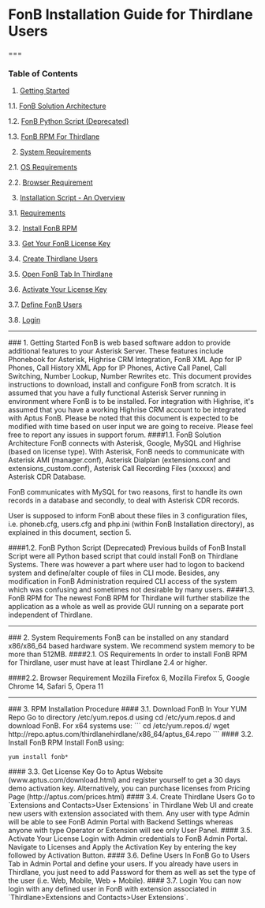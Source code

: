 FonB Installation Guide for Thirdlane Users
==================
===
### Table of Contents
1. [Getting Started](#gettingstarted)

  1.1. [FonB Solution Architecture](#solution-architecture)
  
  1.2. [FonB Python Script (Deprecated)](#install-script)
  
  1.3. [FonB RPM For Thirdlane](#thirdlane-rpm)

2. [System Requirements](#systemrequirements)

  2.1. [OS Requirements](#osrequirements)

  2.2. [Browser Requirement](#browserrequirement)
   
3. [Installation Script - An Overview](#rpm-installation)

  3.1. [Requirements](#download)
  
  3.2. [Install FonB RPM](#install-rpm)
  
  3.3. [Get Your FonB License Key](#get-license)
  
  3.4. [Create Thirdlane Users](#create-thirdlane-users)
  
  3.5. [Open FonB Tab In Thirdlane](#open-fonb-tab)
  
  3.6. [Activate Your License Key](#activate-license)
  
  3.7. [Define FonB Users](#define-fonb-users)
  
  3.8. [Login](#login)
  
___
<a name="gettingstarted"/>
### 1. Getting Started
FonB is web based software addon to provide additional features to your Asterisk Server. These features include Phonebook for Asterisk, Highrise CRM Integration, FonB XML App for IP Phones, Call History XML App for IP Phones, Active Call Panel, Call Switching, Number Lookup, Number Rewrites etc. This document provides instructions to download, install and configure FonB from scratch. It is assumed that you have a fully functional Asterisk Server running in environment where FonB is to be installed. For integration with Highrise, it's assumed that you have a working Highrise CRM account to be integrated with Aptus FonB. Please be noted that this document is expected to be modified with time based on user input we are going to receive. Please feel free to report any issues in support forum.
<a name="solution-architecture"/>
####1.1. FonB Solution Architecture
FonB connects with Asterisk, Google, MySQL and Highrise (based on license type). With Asterisk, FonB needs to communicate with Asterisk AMI (manager.conf), Asterisk Dialplan (extensions.conf and extensions_custom.conf), Asterisk Call Recording Files (xxxxxx) and Asterisk CDR Database.

FonB communicates with MySQL for two reasons, first to handle its own records in a database and secondly, to deal with Asterisk CDR records.

User is supposed to inform FonB about these files in 3 configuration files, i.e. phoneb.cfg, users.cfg and php.ini (within FonB Installation directory), as explained in this document, section 5.

<a name="install-script"/>
####1.2. FonB Python Script (Deprecated)
Previous builds of FonB Install Script were all Python based script that could install FonB on Thirdlane Systems. There was however a part where user had to logon to backend system and define/alter couple of files in CLI mode. Besides, any modification in FonB Administration required CLI access of the system which was confusing and sometimes not desirable by many users.

<a name="thirdlane-rpm"/>
####1.3. FonB RPM for 
The newest FonB RPM for Thirdlane will further stabilize the application as a whole as well as provide GUI running on a separate port independent of Thirdlane.


___
<a name="systemrequirements"/>
### 2. System Requirements
FonB can be installed on any standard x86/x86_64 based hardware system. We recommend system memory to be more than 512MB.
<a name="osrequirements"/>
####2.1. OS Requirements
In order to install FonB RPM for Thirdlane, user must have at least Thirdlane 2.4 or higher.

####2.2. Browser Requirement
Mozilla Firefox 6, Mozilla Firefox 5, Google Chrome 14, Safari 5, Opera 11
___

<a name="rpm-installation"/>
### 3. RPM Installation Procedure


<a name="download"/>
#### 3.1. Download FonB In Your YUM Repo
Go to directory /etc/yum.repos.d using cd /etc/yum.repos.d and download FonB. For x64 systems use:
```
cd /etc/yum.repos.d/
wget http://repo.aptus.com/thirdlanehirdlane/x86_64/aptus_64.repo
```


<a name="install-rpm"/>
#### 3.2. Install FonB RPM
Install FonB using:

```
yum install fonb*
```

<a name="get-license"/>
#### 3.3. Get License Key
Go to Aptus Website (www.aptus.com/download.html) and register yourself to get a 30 days demo activation key. Alternatively, you can purchase licenses from Pricing Page (http://aptus.com/prices.html)

<a name="create-Thirdlane-users"/>
#### 3.4. Create Thirdlane Users
Go to `Extensions and Contacts>User Extensions` in Thirdlane Web UI and create new users with extension associated with them. Any user with type Admin will be able to see FonB Admin Portal with Backend Settings whereas anyone with type Operator or Extension will see only User Panel.

<a name="activate-license"/>
#### 3.5. Activate Your License
Login with Admin credentials to FonB Admin Portal. Navigate to Licenses and Apply the Activation Key by entering the key followed by Activation Button.

<a name="define-fonb-users"/>
#### 3.6. Define Users In FonB
Go to Users Tab in Admin Portal and define your users. If you already have users in Thirdlane, you just need to add Password for them as well as set the type of the user (i.e. Web, Mobile, Web + Mobile).

<a name="login"/>
#### 3.7. Login
You can now login with any defined user in FonB with extension associated in `Thirdlane>Extensions and Contacts>User Extensions`.


